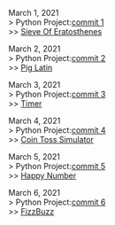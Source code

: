 March 1, 2021  
	> Python Project:[commit 1](https://github.com/NaYrA-IaR/PythonProjects/commit/b510a89c449efe0bf3e2e9708434b582f42caa86)  
		>> [Sieve Of Eratosthenes](https://github.com/NaYrA-IaR/PythonProjects/blob/main/Projects/SieveOfEratosthenes.py)

March 2, 2021  
	> Python Project:[commit 2](https://github.com/NaYrA-IaR/PythonProjects/commit/1ddc1386b4d76d197f3a10712b2d15e96425fe9f)  
		>> [Pig Latin](https://github.com/NaYrA-IaR/PythonProjects/blob/main/Projects/PigLatin.py)  
  

March 3, 2021  
	> Python Project:[commit 3](https://github.com/NaYrA-IaR/PythonProjects/commit/6c25a996ffcbf76ec36ac819727b160e7c62520c)  
		>> [Timer](https://github.com/NaYrA-IaR/PythonProjects/blob/16d4f27fedbad5e261cd2f1335476daeaa6aa87f/Projects/timer.py)  

March 4, 2021  
	> Python Project:[commit 4](https://github.com/NaYrA-IaR/PythonProjects/commit/3063594b743020b161760d43a58b8ef1eba2ab3c)  
		>> [Coin Toss Simulator](https://github.com/NaYrA-IaR/PythonProjects/blob/3063594b743020b161760d43a58b8ef1eba2ab3c/Projects/CoinTossSimulation.py)  

March 5, 2021  
	> Python Project:[commit 5](https://github.com/NaYrA-IaR/PythonProjects/commit/ad6dc69321fd08c63216f90e0c7a3c879d54d920)  
		>> [Happy Number](https://github.com/NaYrA-IaR/PythonProjects/blob/fff4a97f0a1853b34ec756ae53d1fb5d5ac35adc/Projects/HappyNumber.py) 

March 6, 2021  
	> Python Project:[commit 6](https://github.com/NaYrA-IaR/PythonProjects/commit/5ed50e8997867d8f89fe42fdb01221d2793752c7)  
		>> [FizzBuzz](https://github.com/NaYrA-IaR/PythonProjects/blob/f43435f654ed98fd1d6fcae998effa51a2ab42da/Projects/FizzBuzz.py)   
